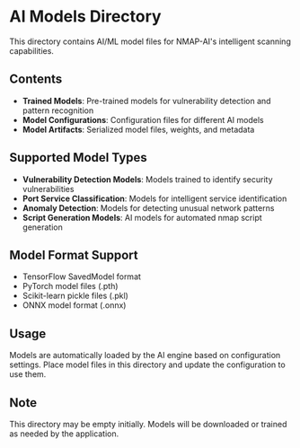 # AI Models Directory

This directory contains AI/ML model files for NMAP-AI's intelligent scanning capabilities.

## Contents

- **Trained Models**: Pre-trained models for vulnerability detection and pattern recognition
- **Model Configurations**: Configuration files for different AI models
- **Model Artifacts**: Serialized model files, weights, and metadata

## Supported Model Types

- **Vulnerability Detection Models**: Models trained to identify security vulnerabilities
- **Port Service Classification**: Models for intelligent service identification
- **Anomaly Detection**: Models for detecting unusual network patterns
- **Script Generation Models**: AI models for automated nmap script generation

## Model Format Support

- TensorFlow SavedModel format
- PyTorch model files (.pth)
- Scikit-learn pickle files (.pkl)
- ONNX model format (.onnx)

## Usage

Models are automatically loaded by the AI engine based on configuration settings. Place model files in this directory and update the configuration to use them.

## Note

This directory may be empty initially. Models will be downloaded or trained as needed by the application.
